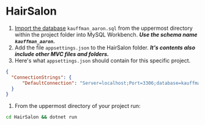 # HairSalon

1. [Import the database](https://dev.mysql.com/doc/workbench/en/wb-admin-export-import-management.html) `kauffman_aaron.sql` from the uppermost directory within the project folder into MySQL Workbench. ***Use the schema name `kauffman_aaron`.***
2. Add the file `appsettings.json` to the HairSalon folder. ***It's contents also include other MVC files and folders.***
3. Here's what `appsettings.json` should contain for this specific project.

```json
{
  "ConnectionStrings": {
      "DefaultConnection": "Server=localhost;Port=3306;database=kauffman_aaron;uid=root;pwd=password;"
  }
}
```

1. From the uppermost directory of your project run:

```bash
cd HairSalon && dotnet run
```
